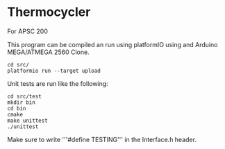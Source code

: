 # Thermocycler

For APSC 200

This program can be compiled an run using platformIO using and Arduino MEGA/ATMEGA 2560 Clone.
~~~
cd src/
platformio run --target upload
~~~

Unit tests are run like the following:
~~~
cd src/test
mkdir bin
cd bin
cmake
make unittest
./unittest
~~~
Make sure to write '''#define TESTING''' in the Interface.h header.
